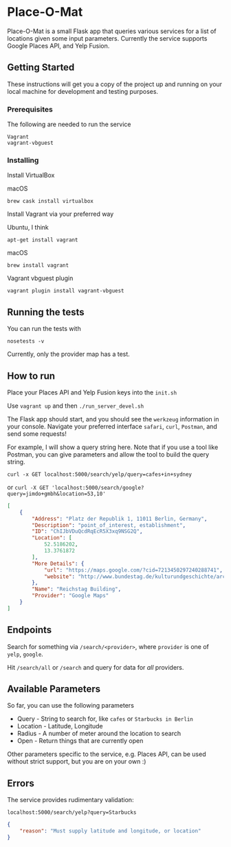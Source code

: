 # Place-O-Mat

Place-O-Mat is a small Flask app that queries various services for a list of locations given some input parameters. Currently the service supports Google Places API, and Yelp Fusion.

## Getting Started

These instructions will get you a copy of the project up and running on your local machine for development and testing purposes.

### Prerequisites

The following are needed to run the service
```
Vagrant
vagrant-vbguest
```

### Installing

Install VirtualBox

macOS
```
brew cask install virtualbox
```

Install Vagrant via your preferred way

Ubuntu, I think
```
apt-get install vagrant
```

macOS
```
brew install vagrant 
```

Vagrant vbguest plugin

```
vagrant plugin install vagrant-vbguest
```


## Running the tests

You can run the tests with

```
nosetests -v
```

Currently, only the provider map has a test.

## How to run

Place your Places API and Yelp Fusion keys into the `init.sh`

Use `vagrant up` and then `./run_server_devel.sh`

The Flask app should start, and you should see the `werkzeug` information in your console. Navigate your preferred interface `safari`, `curl`, `Postman`, and send some requests!

For example, I will show a query string here. Note that if you use a tool like Postman, you can give parameters and allow the tool to build the query string.

`curl -x GET localhost:5000/search/yelp/query=cafes+in+sydney`

or
`curl -X GET 'localhost:5000/search/google?query=jimdo+gmbh&location=53,10'`

```json
[
    {
        "Address": "Platz der Republik 1, 11011 Berlin, Germany",
        "Description": "point_of_interest, establishment",
        "ID": "ChIJbVDuQcdRqEcR5X3xq9NSG2Q",
        "Location": [
            52.5186202,
            13.3761872
        ],
        "More Details": {
            "url": "https://maps.google.com/?cid=7213450297240288741",
            "website": "http://www.bundestag.de/kulturundgeschichte/architektur/reichstag/"
        },
        "Name": "Reichstag Building",
        "Provider": "Google Maps"
    }
]
```

## Endpoints

Search for something via `/search/<provider>`, where `provider` is one of `yelp`, `google`.

Hit `/search/all` or `/search` and query for data for _all_ providers.

## Available Parameters

So far, you can use the following parameters

* Query - String to search for, like `cafes` or `Starbucks in Berlin`
* Location - Latitude, Longitude
* Radius - A number of meter around the location to search
* Open - Return things that are currently open

Other parameters specific to the service, e.g. Places API, can be used without strict support, but you are on your own :)

## Errors

The service provides rudimentary validation:

`localhost:5000/search/yelp?query=Starbucks`

```json
{
    "reason": "Must supply latitude and longitude, or location"
}
```
